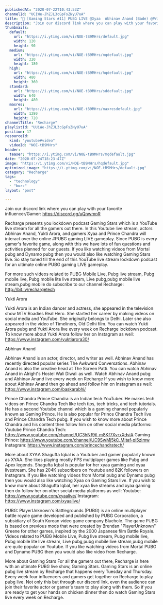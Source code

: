 ```yaml
---
publishedAt: "2020-07-22T10:43:53Z"
channelId: "UCiWe-JhZJL3cGpFsZNyU7uA"
title: "🔴 [Gaming Stars #11] PUBG LIVE @Xyaa  Abhinav Anand (Bade) @Prince Chandra Tech  @Yukti Arora"
description: "Join our discord link where you can play with your favorite influencer/Gamer: https://discord.gg/uQnwmpR\n\nRecharge presents you lockdown podcast Gaming Stars which is a YouTube live stream for all the gamers out there. In this Youtube live stream, actors Abhinav Anand, Yukti Arora, and gamers Xyaa and Prince Chandra will interact over the online #PUBG gaming LIVE gameplay. Since PUBG is every gamer's favorite game, along with this we have lots of fun questions and activities planned for our guests.  If you like watching videos from Mortal pubg and Dynamo pubg then you would also like watching Gaming Stars live. So stay tuned till the end of this YouTube live stream lockdown podcast for an ultimate online PUBG gaming LIVE gameplay.\n\nFor more such videos related to PUBG Mobile Live, Pubg live stream, Pubg mobile live, Pubg mobile lite live stream, Live pubg,pubg mobile live stream,pubg mobile do subscribe to our channel Recharge: http://bit.ly/rechargetech\n\nYukti Arora\n\nYukti Arora is an Indian dancer and actress, she appeared in the television show MTV Roadies Real Hero. She started her career by making videos on social media and YouTube. She originally belongs to Delhi. Later she also appeared in the video of Timeliners, Old Delhi film. You can watch Yukti Arora pubg and Yukti Arora live every week on Recharge lockdown podcast. To know more about Yukti Arora follow her on Instagram as well: https://www.instagram.com/yuktiarora30/\n\nAbhinav Anand\n\nAbhinav Anand is an actor, director, and writer as well. Abhinav Anand has recently directed popular series The Awkward Conversations. Abhinav Anand is also the creative head at The Screen Patti. You can watch Abhinav Anand in Alright's Hostel Wali Diwali as well. Watch Abhinav Anand pubg and Abhinav Anand live every week on Recharge If you wish to know more about Abhinav Anand then go ahead and follow him on Instagram as well: https://www.instagram.com/baskarabhi/\n\nPrince Chandra\nPrince Chandra is an Indian tech YouTuber. He makes tech videos on Prince Chandra Tech like tech tips, tech tricks, and tech tutorials. He has a second Youtube channel which is a gaming channel popularly known as Gaming Prince. He is also popular for Prince Chandra Tech live and Prince Chandra Tech pubg. If you wish to know more about Prince Chandra and his content then follow him on other social media platforms:\nYoutube Prince Chandra Tech: https://www.youtube.com/channel/UC3hNf9tl-m8Kf7XvrxXdviA Gaming Prince: https://www.youtube.com/channel/UC9SwMj5k0_MItaf-pi5zImw \nInstagram: https://www.instagram.com/princechandratech/\n\nMore about XYAA\nShagufta Iqbal is a Youtuber and gamer popularly known as XYAA. She likes playing mostly FPS multiplayer games like Pubg and Apex legends. Shagufta Iqbal is popular for her xyaa gaming and xyaa livestream. She has 204K subscribers on Youtube and 82K followers on Instagram.  If you like watching videos from Mortal pubg and Dynamo pubg then you would also like watching Xyaa on Gaming Stars live. If you wish to know more about Shagufta Iqbal, her xyaa live streams and xyaa gaming then do follow her on other social media platforms as well: Youtube: https://www.youtube.com/xyaalive/ Instagram: https://www.instagram.com/xyaalive/\n\nPUBG:\nPlayerUnknown's Battlegrounds (PUBG) is an online multiplayer battle royale game developed and published by PUBG Corporation, a subsidiary of South Korean video game company Bluehole. The game PUBG is based on previous mods that were created by Brendan \"PlayerUnknown\" Greene for other games, inspired by the 2000 Japanese film Battle Royale. Videos related to PUBG Mobile Live, Pubg live stream, Pubg mobile live, Pubg mobile lite live stream, Live pubg,pubg mobile live stream,pubg mobile are quite popular on Youtube. If you like watching videos from Mortal PUBG and Dynamo PUBG then you would also like video from Recharge.\n\nMore about Gaming Stars\nFor all the gamers out there, Recharge is here with an ultimate PUBG live show, Gaming Stars. Gaming Stars is an online pubg live stream by Recharge that happens every Tuesday and Thursday. Every week four influencers and gamers get together on Recharge to play pubg live. Not only this but through our discord link, even the audience can join their favorite actor or gamer's team to play along with them. So if you are ready to get your hands on chicken dinner then do watch Gaming Stars live every week on Recharge."
thumbnails:
  default:
    url: "https://i.ytimg.com/vi/NOE-tB9MHrs/default.jpg"
    width: 120
    height: 90
  medium:
    url: "https://i.ytimg.com/vi/NOE-tB9MHrs/mqdefault.jpg"
    width: 320
    height: 180
  high:
    url: "https://i.ytimg.com/vi/NOE-tB9MHrs/hqdefault.jpg"
    width: 480
    height: 360
  standard:
    url: "https://i.ytimg.com/vi/NOE-tB9MHrs/sddefault.jpg"
    width: 640
    height: 480
  maxres:
    url: "https://i.ytimg.com/vi/NOE-tB9MHrs/maxresdefault.jpg"
    width: 1280
    height: 720
channelTitle: "Recharge"
playlistId: "UUiWe-JhZJL3cGpFsZNyU7uA"
position: 17
resourceId:
  kind: "youtube#video"
  videoId: "NOE-tB9MHrs"
header:
  teaser: "https://i.ytimg.com/vi/NOE-tB9MHrs/mqdefault.jpg"
date: "2020-07-24T18:23:47Z"
image: "https://i.ytimg.com/vi/NOE-tB9MHrs/hqdefault.jpg"
optimized_image: "https://i.ytimg.com/vi/NOE-tB9MHrs/default.jpg"
category: "Recharge"
tags:
  - "technology"
  - "buzz"
layout: "post"

---
```

Join our discord link where you can play with your favorite influencer/Gamer: https://discord.gg/uQnwmpR

Recharge presents you lockdown podcast Gaming Stars which is a YouTube live stream for all the gamers out there. In this Youtube live stream, actors Abhinav Anand, Yukti Arora, and gamers Xyaa and Prince Chandra will interact over the online #PUBG gaming LIVE gameplay. Since PUBG is every gamer's favorite game, along with this we have lots of fun questions and activities planned for our guests.  If you like watching videos from Mortal pubg and Dynamo pubg then you would also like watching Gaming Stars live. So stay tuned till the end of this YouTube live stream lockdown podcast for an ultimate online PUBG gaming LIVE gameplay.

For more such videos related to PUBG Mobile Live, Pubg live stream, Pubg mobile live, Pubg mobile lite live stream, Live pubg,pubg mobile live stream,pubg mobile do subscribe to our channel Recharge: http://bit.ly/rechargetech

Yukti Arora

Yukti Arora is an Indian dancer and actress, she appeared in the television show MTV Roadies Real Hero. She started her career by making videos on social media and YouTube. She originally belongs to Delhi. Later she also appeared in the video of Timeliners, Old Delhi film. You can watch Yukti Arora pubg and Yukti Arora live every week on Recharge lockdown podcast. To know more about Yukti Arora follow her on Instagram as well: https://www.instagram.com/yuktiarora30/

Abhinav Anand

Abhinav Anand is an actor, director, and writer as well. Abhinav Anand has recently directed popular series The Awkward Conversations. Abhinav Anand is also the creative head at The Screen Patti. You can watch Abhinav Anand in Alright's Hostel Wali Diwali as well. Watch Abhinav Anand pubg and Abhinav Anand live every week on Recharge If you wish to know more about Abhinav Anand then go ahead and follow him on Instagram as well: https://www.instagram.com/baskarabhi/

Prince Chandra
Prince Chandra is an Indian tech YouTuber. He makes tech videos on Prince Chandra Tech like tech tips, tech tricks, and tech tutorials. He has a second Youtube channel which is a gaming channel popularly known as Gaming Prince. He is also popular for Prince Chandra Tech live and Prince Chandra Tech pubg. If you wish to know more about Prince Chandra and his content then follow him on other social media platforms:
Youtube Prince Chandra Tech: https://www.youtube.com/channel/UC3hNf9tl-m8Kf7XvrxXdviA Gaming Prince: https://www.youtube.com/channel/UC9SwMj5k0_MItaf-pi5zImw 
Instagram: https://www.instagram.com/princechandratech/

More about XYAA
Shagufta Iqbal is a Youtuber and gamer popularly known as XYAA. She likes playing mostly FPS multiplayer games like Pubg and Apex legends. Shagufta Iqbal is popular for her xyaa gaming and xyaa livestream. She has 204K subscribers on Youtube and 82K followers on Instagram.  If you like watching videos from Mortal pubg and Dynamo pubg then you would also like watching Xyaa on Gaming Stars live. If you wish to know more about Shagufta Iqbal, her xyaa live streams and xyaa gaming then do follow her on other social media platforms as well: Youtube: https://www.youtube.com/xyaalive/ Instagram: https://www.instagram.com/xyaalive/

PUBG:
PlayerUnknown's Battlegrounds (PUBG) is an online multiplayer battle royale game developed and published by PUBG Corporation, a subsidiary of South Korean video game company Bluehole. The game PUBG is based on previous mods that were created by Brendan "PlayerUnknown" Greene for other games, inspired by the 2000 Japanese film Battle Royale. Videos related to PUBG Mobile Live, Pubg live stream, Pubg mobile live, Pubg mobile lite live stream, Live pubg,pubg mobile live stream,pubg mobile are quite popular on Youtube. If you like watching videos from Mortal PUBG and Dynamo PUBG then you would also like video from Recharge.

More about Gaming Stars
For all the gamers out there, Recharge is here with an ultimate PUBG live show, Gaming Stars. Gaming Stars is an online pubg live stream by Recharge that happens every Tuesday and Thursday. Every week four influencers and gamers get together on Recharge to play pubg live. Not only this but through our discord link, even the audience can join their favorite actor or gamer's team to play along with them. So if you are ready to get your hands on chicken dinner then do watch Gaming Stars live every week on Recharge.